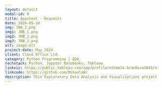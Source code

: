 ```yaml
---
layout: default
modal-id: 9
title: Appsheet - Requests
date: 2024-05-10
img: JNB_1.png
img1: JNB_1.png
img2: JNB_2.png
img3: JNB_3.png
alt: image-alt
project-date: May 2024
client: Cloud Office Ltd.
category: Python Programming | EDA
techstack: Python, Jupyter Notebooks, Tableau
linkviz: https://public.tableau.com/app/profile/mihaela.brankova5845/vizzes
linkcode: https://github.com/MihaelaBr
description: This Exploratory Data Analysis and Visualisations project was created in Jupyter Notebooks and later in Tableau using the data from my personal Spotify account. Data was provided by Spotify after an official request in April 2024. The project was inspired by a Women in Data Science (WiDS) Workshop on using Jupyter Notebooks for data analysis and visualisations. 
---
```

